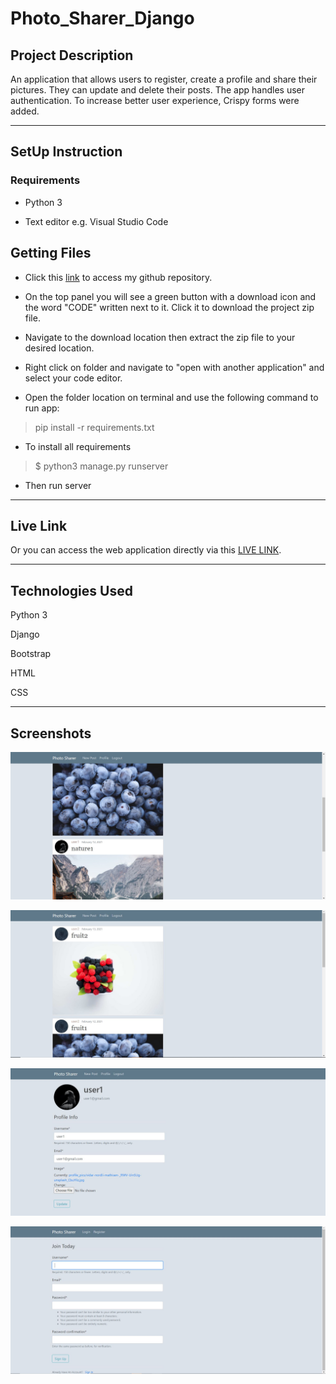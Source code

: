 # Photo_Sharer_Django

## Project Description

An application that allows users to register, create a profile and share their pictures. They can update and delete their posts. The app handles user authentication. To increase better user experience, Crispy forms were added.

*****

## SetUp Instruction

### Requirements

* Python 3

* Text editor e.g. Visual Studio Code

## Getting Files

* Click this [link](https://github.com/GretaRob/Photo_Sharer_Django) to access my github repository.

* On the top panel you will see a green button with a download icon and the word "CODE" written next to it. Click it to download the project zip file.

* Navigate to the download location then extract the zip file to your desired location.

* Right click on folder and navigate to "open with another application" and select your code editor.

* Open the folder location on terminal and use the following command to run app:

> pip install -r requirements.txt

* To install all requirements

> $ python3 manage.py runserver

* Then run server

*****

## Live Link
Or you can access the web application directly via this [LIVE LINK](https://photosharer.herokuapp.com/).

*****

## Technologies Used

Python 3

Django

Bootstrap

HTML

CSS

*****

## Screenshots  


  ![alt text](https://github.com/GretaRob/Photo_Sharer_Django/blob/master/screenshot1.JPG)


  ![alt text](https://github.com/gretarob/photo_sharer_django/blob/master/screenshot2.JPG)

  
  ![alt text](https://github.com/gretarob/photo_sharer_django/blob/master/screenshot3.JPG)
  
   ![alt text](https://github.com/gretarob/photo_sharer_django/blob/master/screenshot4.JPG)
